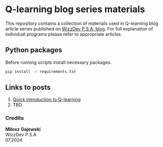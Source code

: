 # Q-learning blog series materials
This repository contains a collection of materials used in Q-learning blog article series published on [WizzDev P.S.A. blog](https://wizzdev.com/blog/). For full explanation of individual programs please refer to appropriate articles.

## Python packages
Before running scripts install necessary packages.
```bash
pip install -r requirements.txt
```
## Links to posts
1. [Quick introduction to Q-learning]() 
2. TBD

### Credits

**Miłosz Gajewski**\
WizzDev P.S.A\
07.2024